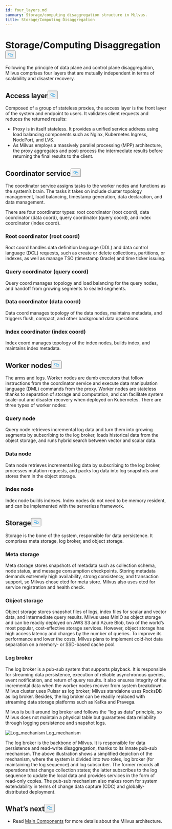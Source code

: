 ```yaml
---
id: four_layers.md
summary: Storage/computing disaggregation structure in Milvus.
title: Storage/Computing Disaggregation
---
```

<h1 id="StorageComputing-Disaggregation" class="common-anchor-header">Storage/Computing Disaggregation<button data-href="#StorageComputing-Disaggregation" class="anchor-icon" translate="no">
      <svg translate="no"
        aria-hidden="true"
        focusable="false"
        height="20"
        version="1.1"
        viewBox="0 0 16 16"
        width="16"
      >
        <path
          fill="#0092E4"
          fill-rule="evenodd"
          d="M4 9h1v1H4c-1.5 0-3-1.69-3-3.5S2.55 3 4 3h4c1.45 0 3 1.69 3 3.5 0 1.41-.91 2.72-2 3.25V8.59c.58-.45 1-1.27 1-2.09C10 5.22 8.98 4 8 4H4c-.98 0-2 1.22-2 2.5S3 9 4 9zm9-3h-1v1h1c1 0 2 1.22 2 2.5S13.98 12 13 12H9c-.98 0-2-1.22-2-2.5 0-.83.42-1.64 1-2.09V6.25c-1.09.53-2 1.84-2 3.25C6 11.31 7.55 13 9 13h4c1.45 0 3-1.69 3-3.5S14.5 6 13 6z"
        ></path>
      </svg>
    </button></h1><p>Following the principle of data plane and control plane disaggregation, Milvus comprises four layers that are mutually independent in terms of scalability and disaster recovery.</p>
<h2 id="Access-layer" class="common-anchor-header">Access layer<button data-href="#Access-layer" class="anchor-icon" translate="no">
      <svg translate="no"
        aria-hidden="true"
        focusable="false"
        height="20"
        version="1.1"
        viewBox="0 0 16 16"
        width="16"
      >
        <path
          fill="#0092E4"
          fill-rule="evenodd"
          d="M4 9h1v1H4c-1.5 0-3-1.69-3-3.5S2.55 3 4 3h4c1.45 0 3 1.69 3 3.5 0 1.41-.91 2.72-2 3.25V8.59c.58-.45 1-1.27 1-2.09C10 5.22 8.98 4 8 4H4c-.98 0-2 1.22-2 2.5S3 9 4 9zm9-3h-1v1h1c1 0 2 1.22 2 2.5S13.98 12 13 12H9c-.98 0-2-1.22-2-2.5 0-.83.42-1.64 1-2.09V6.25c-1.09.53-2 1.84-2 3.25C6 11.31 7.55 13 9 13h4c1.45 0 3-1.69 3-3.5S14.5 6 13 6z"
        ></path>
      </svg>
    </button></h2><p>Composed of a group of stateless proxies, the access layer is the front layer of the system and endpoint to users. It validates client requests and reduces the returned results:</p>
<ul>
<li>Proxy is in itself stateless. It provides a unified service address using load balancing components such as Nginx, Kubernetes Ingress, NodePort, and LVS.</li>
<li>As Milvus employs a massively parallel processing (MPP) architecture, the proxy aggregates and post-process the intermediate results before returning the final results to the client.</li>
</ul>
<h2 id="Coordinator-service" class="common-anchor-header">Coordinator service<button data-href="#Coordinator-service" class="anchor-icon" translate="no">
      <svg translate="no"
        aria-hidden="true"
        focusable="false"
        height="20"
        version="1.1"
        viewBox="0 0 16 16"
        width="16"
      >
        <path
          fill="#0092E4"
          fill-rule="evenodd"
          d="M4 9h1v1H4c-1.5 0-3-1.69-3-3.5S2.55 3 4 3h4c1.45 0 3 1.69 3 3.5 0 1.41-.91 2.72-2 3.25V8.59c.58-.45 1-1.27 1-2.09C10 5.22 8.98 4 8 4H4c-.98 0-2 1.22-2 2.5S3 9 4 9zm9-3h-1v1h1c1 0 2 1.22 2 2.5S13.98 12 13 12H9c-.98 0-2-1.22-2-2.5 0-.83.42-1.64 1-2.09V6.25c-1.09.53-2 1.84-2 3.25C6 11.31 7.55 13 9 13h4c1.45 0 3-1.69 3-3.5S14.5 6 13 6z"
        ></path>
      </svg>
    </button></h2><p>The coordinator service assigns tasks to the worker nodes and functions as the system’s brain. The tasks it takes on include cluster topology management, load balancing, timestamp generation, data declaration, and data management.</p>
<p>There are four coordinator types: root coordinator (root coord), data coordinator (data coord), query coordinator (query coord), and index coordinator (index coord).</p>
<h3 id="Root-coordinator-root-coord" class="common-anchor-header">Root coordinator (root coord)</h3><p>Root coord handles data definition language (DDL) and data control language (DCL) requests, such as create or delete collections, partitions, or indexes, as well as manage TSO (timestamp Oracle) and time ticker issuing.</p>
<h3 id="Query-coordinator-query-coord" class="common-anchor-header">Query coordinator (query coord)</h3><p>Query coord manages topology and load balancing for the query nodes, and handoff from growing segments to sealed segments.</p>
<h3 id="Data-coordinator-data-coord" class="common-anchor-header">Data coordinator (data coord)</h3><p>Data coord manages topology of the data nodes, maintains metadata, and triggers flush, compact, and other background data operations.</p>
<h3 id="Index-coordinator-index-coord" class="common-anchor-header">Index coordinator (index coord)</h3><p>Index coord manages topology of the index nodes, builds index, and maintains index metadata.</p>
<h2 id="Worker-nodes" class="common-anchor-header">Worker nodes<button data-href="#Worker-nodes" class="anchor-icon" translate="no">
      <svg translate="no"
        aria-hidden="true"
        focusable="false"
        height="20"
        version="1.1"
        viewBox="0 0 16 16"
        width="16"
      >
        <path
          fill="#0092E4"
          fill-rule="evenodd"
          d="M4 9h1v1H4c-1.5 0-3-1.69-3-3.5S2.55 3 4 3h4c1.45 0 3 1.69 3 3.5 0 1.41-.91 2.72-2 3.25V8.59c.58-.45 1-1.27 1-2.09C10 5.22 8.98 4 8 4H4c-.98 0-2 1.22-2 2.5S3 9 4 9zm9-3h-1v1h1c1 0 2 1.22 2 2.5S13.98 12 13 12H9c-.98 0-2-1.22-2-2.5 0-.83.42-1.64 1-2.09V6.25c-1.09.53-2 1.84-2 3.25C6 11.31 7.55 13 9 13h4c1.45 0 3-1.69 3-3.5S14.5 6 13 6z"
        ></path>
      </svg>
    </button></h2><p>The arms and legs. Worker nodes are dumb executors that follow instructions from the coordinator service and execute data manipulation language (DML) commands from the proxy. Worker nodes are stateless thanks to separation of storage and computation, and can facilitate system scale-out and disaster recovery when deployed on Kubernetes. There are three types of worker nodes:</p>
<h3 id="Query-node" class="common-anchor-header">Query node</h3><p>Query node retrieves incremental log data and turn them into growing segments by subscribing to the log broker, loads historical data from the object storage, and runs hybrid search between vector and scalar data.</p>
<h3 id="Data-node" class="common-anchor-header">Data node</h3><p>Data node retrieves incremental log data by subscribing to the log broker, processes mutation requests, and packs log data into log snapshots and stores them in the object storage.</p>
<h3 id="Index-node" class="common-anchor-header">Index node</h3><p>Index node builds indexes.  Index nodes do not need to be memory resident, and can be implemented with the serverless framework.</p>
<h2 id="Storage" class="common-anchor-header">Storage<button data-href="#Storage" class="anchor-icon" translate="no">
      <svg translate="no"
        aria-hidden="true"
        focusable="false"
        height="20"
        version="1.1"
        viewBox="0 0 16 16"
        width="16"
      >
        <path
          fill="#0092E4"
          fill-rule="evenodd"
          d="M4 9h1v1H4c-1.5 0-3-1.69-3-3.5S2.55 3 4 3h4c1.45 0 3 1.69 3 3.5 0 1.41-.91 2.72-2 3.25V8.59c.58-.45 1-1.27 1-2.09C10 5.22 8.98 4 8 4H4c-.98 0-2 1.22-2 2.5S3 9 4 9zm9-3h-1v1h1c1 0 2 1.22 2 2.5S13.98 12 13 12H9c-.98 0-2-1.22-2-2.5 0-.83.42-1.64 1-2.09V6.25c-1.09.53-2 1.84-2 3.25C6 11.31 7.55 13 9 13h4c1.45 0 3-1.69 3-3.5S14.5 6 13 6z"
        ></path>
      </svg>
    </button></h2><p>Storage is the bone of the system, responsible for data persistence. It comprises meta storage, log broker, and object storage.</p>
<h3 id="Meta-storage" class="common-anchor-header">Meta storage</h3><p>Meta storage stores snapshots of metadata such as collection schema, node status, and message consumption checkpoints. Storing metadata demands extremely high availability, strong consistency, and transaction support, so Milvus chose etcd for meta store. Milvus also uses etcd for service registration and health check.</p>
<h3 id="Object-storage" class="common-anchor-header">Object storage</h3><p>Object storage stores snapshot files of logs, index files for scalar and vector data, and intermediate query results. Milvus uses MinIO as object storage and can be readily deployed on AWS S3 and Azure Blob, two of the world’s most popular, cost-effective storage services. However, object storage has high access latency and charges by the number of queries. To improve its performance and lower the costs, Milvus plans to implement cold-hot data separation on a memory- or SSD-based cache pool.</p>
<h3 id="Log-broker" class="common-anchor-header">Log broker</h3><p>The log broker is a pub-sub system that supports playback. It is responsible for streaming data persistence, execution of reliable asynchronous queries, event notification, and return of query results. It also ensures integrity of the incremental data when the worker nodes recover from system breakdown. Milvus cluster uses Pulsar as log broker; Milvus standalone uses RocksDB as log broker. Besides, the log broker can be readily replaced with streaming data storage platforms such as Kafka and Pravega.</p>
<p>Milvus is built around log broker and follows the “log as data” principle, so Milvus does not maintain a physical table but guarantees data reliability through logging persistence and snapshot logs.</p>
<p>
  <span class="img-wrapper">
    <img translate="no" src="/docs/v2.3.x/assets/log_mechanism.png" alt="Log_mechanism" class="doc-image" id="log_mechanism" />
    <span>Log_mechanism</span>
  </span>
</p>
<p>The log broker is the backbone of Milvus. It is responsible for data persistence and read-write disaggregation, thanks to its innate pub-sub mechanism. The above illustration shows a simplified depiction of the mechanism, where the system is divided into two roles, log broker (for maintaining the log sequence) and log subscriber. The former records all operations that change collection states; the latter subscribes to the log sequence to update the local data and provides services in the form of read-only copies. The pub-sub mechanism also makes room for system extendability in terms of change data capture (CDC) and globally-distributed deployment.</p>
<h2 id="Whats-next" class="common-anchor-header">What’s next<button data-href="#Whats-next" class="anchor-icon" translate="no">
      <svg translate="no"
        aria-hidden="true"
        focusable="false"
        height="20"
        version="1.1"
        viewBox="0 0 16 16"
        width="16"
      >
        <path
          fill="#0092E4"
          fill-rule="evenodd"
          d="M4 9h1v1H4c-1.5 0-3-1.69-3-3.5S2.55 3 4 3h4c1.45 0 3 1.69 3 3.5 0 1.41-.91 2.72-2 3.25V8.59c.58-.45 1-1.27 1-2.09C10 5.22 8.98 4 8 4H4c-.98 0-2 1.22-2 2.5S3 9 4 9zm9-3h-1v1h1c1 0 2 1.22 2 2.5S13.98 12 13 12H9c-.98 0-2-1.22-2-2.5 0-.83.42-1.64 1-2.09V6.25c-1.09.53-2 1.84-2 3.25C6 11.31 7.55 13 9 13h4c1.45 0 3-1.69 3-3.5S14.5 6 13 6z"
        ></path>
      </svg>
    </button></h2><ul>
<li>Read <a href="/docs/pt/main_components.md">Main Components</a> for more details about the Milvus architecture.</li>
</ul>
